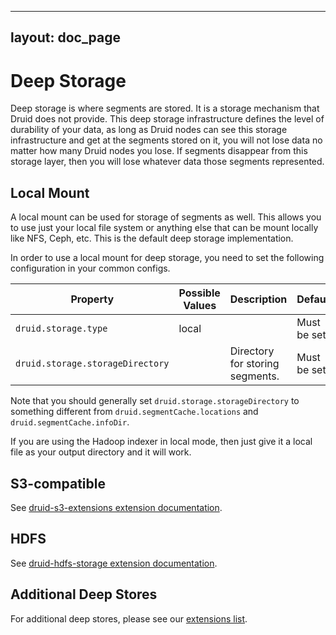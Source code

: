 <!--
  ~ Licensed to the Apache Software Foundation (ASF) under one
  ~ or more contributor license agreements.  See the NOTICE file
  ~ distributed with this work for additional information
  ~ regarding copyright ownership.  The ASF licenses this file
  ~ to you under the Apache License, Version 2.0 (the
  ~ "License"); you may not use this file except in compliance
  ~ with the License.  You may obtain a copy of the License at
  ~
  ~   http://www.apache.org/licenses/LICENSE-2.0
  ~
  ~ Unless required by applicable law or agreed to in writing,
  ~ software distributed under the License is distributed on an
  ~ "AS IS" BASIS, WITHOUT WARRANTIES OR CONDITIONS OF ANY
  ~ KIND, either express or implied.  See the License for the
  ~ specific language governing permissions and limitations
  ~ under the License.
  -->

---
layout: doc_page
---

# Deep Storage

Deep storage is where segments are stored.  It is a storage mechanism that Druid does not provide.  This deep storage infrastructure defines the level of durability of your data, as long as Druid nodes can see this storage infrastructure and get at the segments stored on it, you will not lose data no matter how many Druid nodes you lose.  If segments disappear from this storage layer, then you will lose whatever data those segments represented.

## Local Mount

A local mount can be used for storage of segments as well.  This allows you to use just your local file system or anything else that can be mount locally like NFS, Ceph, etc.  This is the default deep storage implementation.

In order to use a local mount for deep storage, you need to set the following configuration in your common configs.

|Property|Possible Values|Description|Default|
|--------|---------------|-----------|-------|
|`druid.storage.type`|local||Must be set.|
|`druid.storage.storageDirectory`||Directory for storing segments.|Must be set.|

Note that you should generally set `druid.storage.storageDirectory` to something different from `druid.segmentCache.locations` and `druid.segmentCache.infoDir`.

If you are using the Hadoop indexer in local mode, then just give it a local file as your output directory and it will work.

## S3-compatible

See [druid-s3-extensions extension documentation](../development/extensions-core/s3.html).

## HDFS

See [druid-hdfs-storage extension documentation](../development/extensions-core/hdfs.html).

## Additional Deep Stores

For additional deep stores, please see our [extensions list](../development/extensions.html).
